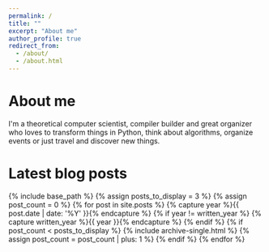 ```yaml
---
permalink: /
title: ""
excerpt: "About me"
author_profile: true
redirect_from: 
  - /about/
  - /about.html
---
```


# About me

I'm a theoretical computer scientist, compiler builder and great organizer who loves to transform things in Python, think about algorithms, organize events or just travel and discover new things.


# Latest blog posts

{% include base_path %}
{% assign posts_to_display = 3 %}
{% assign post_count = 0 %}
{% for post in site.posts %}
  {% capture year %}{{ post.date | date: '%Y' }}{% endcapture %}
  {% if year != written_year %}
    {% capture written_year %}{{ year }}{% endcapture %}
  {% endif %}
  {% if post_count < posts_to_display %}
    {% include archive-single.html %}
    {% assign post_count = post_count | plus: 1 %}
  {% endif %}
{% endfor %}